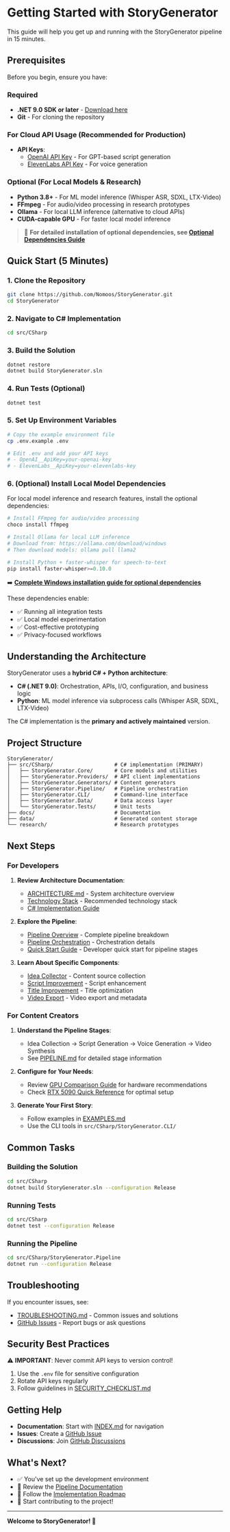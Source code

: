 # Getting Started with StoryGenerator

This guide will help you get up and running with the StoryGenerator pipeline in 15 minutes.

## Prerequisites

Before you begin, ensure you have:

### Required
- **.NET 9.0 SDK or later** - [Download here](https://dotnet.microsoft.com/download/dotnet/9.0)
- **Git** - For cloning the repository

### For Cloud API Usage (Recommended for Production)
- **API Keys**:
  - [OpenAI API Key](https://platform.openai.com/api-keys) - For GPT-based script generation
  - [ElevenLabs API Key](https://elevenlabs.io/app/settings/api-keys) - For voice generation

### Optional (For Local Models & Research)
- **Python 3.8+** - For ML model inference (Whisper ASR, SDXL, LTX-Video)
- **FFmpeg** - For audio/video processing in research prototypes
- **Ollama** - For local LLM inference (alternative to cloud APIs)
- **CUDA-capable GPU** - For faster local model inference

> 📖 **For detailed installation of optional dependencies, see [Optional Dependencies Guide](../../guides/setup/OPTIONAL_DEPENDENCIES.md)**

## Quick Start (5 Minutes)

### 1. Clone the Repository

```bash
git clone https://github.com/Nomoos/StoryGenerator.git
cd StoryGenerator
```

### 2. Navigate to C# Implementation

```bash
cd src/CSharp
```

### 3. Build the Solution

```bash
dotnet restore
dotnet build StoryGenerator.sln
```

### 4. Run Tests (Optional)

```bash
dotnet test
```

### 5. Set Up Environment Variables

```bash
# Copy the example environment file
cp .env.example .env

# Edit .env and add your API keys
# - OpenAI__ApiKey=your-openai-key
# - ElevenLabs__ApiKey=your-elevenlabs-key
```

### 6. (Optional) Install Local Model Dependencies

For local model inference and research features, install the optional dependencies:

```powershell
# Install FFmpeg for audio/video processing
choco install ffmpeg

# Install Ollama for local LLM inference
# Download from: https://ollama.com/download/windows
# Then download models: ollama pull llama2

# Install Python + faster-whisper for speech-to-text
pip install faster-whisper>=0.10.0
```

➡️ **[Complete Windows installation guide for optional dependencies](../../guides/setup/OPTIONAL_DEPENDENCIES.md)**

These dependencies enable:
- ✅ Running all integration tests
- ✅ Local model experimentation
- ✅ Cost-effective prototyping
- ✅ Privacy-focused workflows

## Understanding the Architecture

StoryGenerator uses a **hybrid C# + Python architecture**:

- **C# (.NET 9.0)**: Orchestration, APIs, I/O, configuration, and business logic
- **Python**: ML model inference via subprocess calls (Whisper ASR, SDXL, LTX-Video)

The C# implementation is the **primary and actively maintained** version.

## Project Structure

```
StoryGenerator/
├── src/CSharp/                    # C# implementation (PRIMARY)
│   ├── StoryGenerator.Core/       # Core models and utilities
│   ├── StoryGenerator.Providers/  # API client implementations
│   ├── StoryGenerator.Generators/ # Content generators
│   ├── StoryGenerator.Pipeline/   # Pipeline orchestration
│   ├── StoryGenerator.CLI/        # Command-line interface
│   ├── StoryGenerator.Data/       # Data access layer
│   └── StoryGenerator.Tests/      # Unit tests
├── docs/                          # Documentation
├── data/                          # Generated content storage
└── research/                      # Research prototypes
```

## Next Steps

### For Developers

1. **Review Architecture Documentation**:
   - [ARCHITECTURE.md](ARCHITECTURE.md) - System architecture overview
   - [Technology Stack](TECHNOLOGY_STACK_FINAL.md) - Recommended technology stack
   - [C# Implementation Guide](../src/CSharp/IMPLEMENTATION_GUIDE.md)

2. **Explore the Pipeline**:
   - [Pipeline Overview](PIPELINE.md) - Complete pipeline breakdown
   - [Pipeline Orchestration](PIPELINE_ORCHESTRATION.md) - Orchestration details
   - [Quick Start Guide](QUICK_START_GUIDE.md) - Developer quick start for pipeline stages

3. **Learn About Specific Components**:
   - [Idea Collector](IDEA_COLLECTOR.md) - Content source collection
   - [Script Improvement](SCRIPT_IMPROVEMENT_QUICKSTART.md) - Script enhancement
   - [Title Improvement](TITLE_IMPROVEMENT.md) - Title optimization
   - [Video Export](VIDEO_EXPORT.md) - Video export and metadata

### For Content Creators

1. **Understand the Pipeline Stages**:
   - Idea Collection → Script Generation → Voice Generation → Video Synthesis
   - See [PIPELINE.md](PIPELINE.md) for detailed stage information

2. **Configure for Your Needs**:
   - Review [GPU Comparison Guide](GPU_COMPARISON.md) for hardware recommendations
   - Check [RTX 5090 Quick Reference](RTX5090_QUICKREF.md) for optimal setup

3. **Generate Your First Story**:
   - Follow examples in [EXAMPLES.md](EXAMPLES.md)
   - Use the CLI tools in `src/CSharp/StoryGenerator.CLI/`

## Common Tasks

### Building the Solution

```bash
cd src/CSharp
dotnet build StoryGenerator.sln --configuration Release
```

### Running Tests

```bash
cd src/CSharp
dotnet test --configuration Release
```

### Running the Pipeline

```bash
cd src/CSharp/StoryGenerator.Pipeline
dotnet run --configuration Release
```

## Troubleshooting

If you encounter issues, see:
- [TROUBLESHOOTING.md](TROUBLESHOOTING.md) - Common issues and solutions
- [GitHub Issues](https://github.com/Nomoos/StoryGenerator/issues) - Report bugs or ask questions

## Security Best Practices

⚠️ **IMPORTANT**: Never commit API keys to version control!

1. Use the `.env` file for sensitive configuration
2. Rotate API keys regularly
3. Follow guidelines in [SECURITY_CHECKLIST.md](../SECURITY_CHECKLIST.md)

## Getting Help

- **Documentation**: Start with [INDEX.md](INDEX.md) for navigation
- **Issues**: Create a [GitHub Issue](https://github.com/Nomoos/StoryGenerator/issues/new)
- **Discussions**: Join [GitHub Discussions](https://github.com/Nomoos/StoryGenerator/discussions)

## What's Next?

- ✅ You've set up the development environment
- 📖 Review the [Pipeline Documentation](PIPELINE.md)
- 🔨 Follow the [Implementation Roadmap](IMPLEMENTATION_ROADMAP.md)
- 🚀 Start contributing to the project!

---

**Welcome to StoryGenerator! 🎉**
